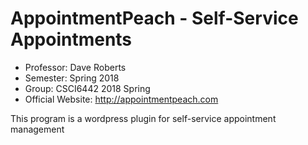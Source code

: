 # AppointmentPeach - Self-Service Appointments

* Professor: Dave Roberts
* Semester: Spring 2018
* Group: CSCI6442 2018 Spring
* Official Website: http://appointmentpeach.com

This program is a wordpress plugin for self-service appointment management
